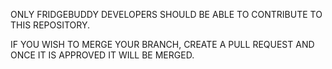 ONLY FRIDGEBUDDY DEVELOPERS SHOULD BE ABLE TO CONTRIBUTE TO THIS REPOSITORY.

IF YOU WISH TO MERGE YOUR BRANCH, CREATE A PULL REQUEST AND ONCE IT IS APPROVED IT WILL BE MERGED.

